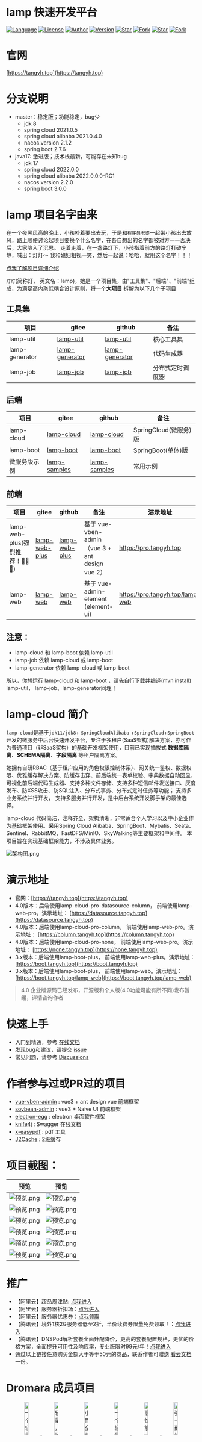 # lamp 快速开发平台

[![Language](https://img.shields.io/badge/语言-Java%20%7C%20SpringCloud%20%7C%20Vue3%20%7C%20...-red?style=flat-square&color=42b883)](https://github.com/dromara/lamp-cloud)
[![License](https://img.shields.io/github/license/dromara/lamp-cloud?color=42b883&style=flat-square)](https://github.com/dromara/lamp-cloud/blob/master/LICENSE)
[![Author](https://img.shields.io/badge/作者-zuihou-orange.svg)](https://github.com/zuihou)
[![Version](https://img.shields.io/badge/版本-3.9.0-java17-RC2-brightgreen.svg)](https://github.com/dromara/lamp-cloud)
[![Star](https://img.shields.io/github/stars/dromara/lamp-cloud?color=42b883&logo=github&style=flat-square)](https://github.com/dromara/lamp-cloud/stargazers)
[![Fork](https://img.shields.io/github/forks/dromara/lamp-cloud?color=42b883&logo=github&style=flat-square)](https://github.com/dromara/lamp-cloud/network/members)
[![Star](https://gitee.com/dromara/lamp-cloud/badge/star.svg?theme=gray)](https://gitee.com/dromara/lamp-cloud/stargazers)
[![Fork](https://gitee.com/dromara/lamp-cloud/badge/fork.svg?theme=gray)](https://gitee.com/dromara/lamp-cloud/members)

# 官网

[https://tangyh.top](https://tangyh.top)

# 分支说明

- master：稳定版；功能稳定，bug少
  - jdk 8
  - spring cloud 2021.0.5
  - spring cloud alibaba 2021.0.4.0
  - nacos.version 2.1.2
  - spring boot 2.7.6
- java17: 激进版；技术栈最新，可能存在未知bug
  - jdk 17
  - spring cloud 2022.0.0
  - spring cloud alibaba 2022.0.0.0-RC1
  - nacos.version 2.2.0
  - spring boot 3.0.0

# lamp 项目名字由来

在一个夜黑风高的晚上，小孩吵着要出去玩，于是和`程序员老婆`一起带小孩出去放风，路上顺便讨论起项目要换个什么名字，在各自想出的名字都被对方一一否决后，大家陷入了沉思。
走着走着，在一盏路灯下，小孩指着前方的路灯打破宁静，喊出：灯灯～
我和媳妇相视一笑，然后一起说：哈哈，就用这个名字！！！

[点我了解项目详细介绍](https://tangyh.top)

`灯灯`(简称灯， 英文名：lamp)，她是一个项目集，由"工具集"、"后端"、"前端"组成，为满足高内聚低耦合设计原则，将一个**大项目**
拆解为以下几个子项目

## 工具集

| 项目             | gitee                                                        | github                                                     | 备注       |
|----------------|--------------------------------------------------------------|------------------------------------------------------------|----------|
| lamp-util      | [lamp-util](https://gitee.com/zuihou111/lamp-util)           | [lamp-util](https://github.com/zuihou/lamp-util)           | 核心工具集    |
| lamp-generator | [lamp-generator](https://gitee.com/zuihou111/lamp-generator) | [lamp-generator](https://github.com/zuihou/lamp-generator) | 代码生成器    |
| lamp-job       | [lamp-job](https://gitee.com/zuihou111/lamp-job)             | [lamp-job](https://github.com/zuihou/lamp-job)             | 分布式定时调度器 |

## 后端

| 项目         | gitee                                                  | github                                                 | 备注                |
|------------|--------------------------------------------------------|--------------------------------------------------------|-------------------|
| lamp-cloud | [lamp-cloud](https://gitee.com/dromara/lamp-cloud)     | [lamp-cloud](https://github.com/dromara/lamp-cloud)    | SpringCloud(微服务)版 |
| lamp-boot  | [lamp-boot](https://gitee.com/zuihou111/lamp-boot)     | [lamp-boot](https://github.com/zuihou/lamp-boot)       | SpringBoot(单体)版   |
| 微服务版示例     | [lamp-samples](https://github.com/zuihou/lamp-samples) | [lamp-samples](https://github.com/zuihou/lamp-samples) | 常用示例              |

## 前端

| 项目                         | gitee                                                      | github                                                   | 备注                                           | 演示地址                            |
|----------------------------|------------------------------------------------------------|----------------------------------------------------------|----------------------------------------------|---------------------------------|
| lamp-web-plus(强烈推荐！👏👏👏) | [lamp-web-plus](https://gitee.com/zuihou111/lamp-web-plus) | [lamp-web-plus](https://github.com/zuihou/lamp-web-plus) | 基于 vue-vben-admin （vue 3 + ant design vue 2） | https://pro.tangyh.top          |
| lamp-web                   | [lamp-web](https://gitee.com/zuihou111/lamp-web)           | [lamp-web](https://github.com/zuihou/lamp-web)           | 基于 vue-admin-element (element-ui)            | https://pro.tangyh.top/lamp-web |

## 注意：

- lamp-cloud 和 lamp-boot 依赖 lamp-util
- lamp-job 依赖 lamp-cloud 或 lamp-boot
- lamp-generator 依赖 lamp-cloud 或 lamp-boot

所以，你想运行 lamp-cloud 和 lamp-boot ，请先自行下载并编译(mvn install) lamp-util， lamp-job、lamp-generator同理！

# lamp-cloud 简介

`lamp-cloud`是基于`jdk11/jdk8`+ `SpringCloudAlibaba` +`SpringCloud`+`SpringBoot`
开发的微服务中后台快速开发平台，专注于多租户(SaaS架构)解决方案，亦可作为普通项目（非SaaS架构）的基础开发框架使用，目前已实现插拔式
**数据库隔离**、**SCHEMA隔离**、**字段隔离** 等租户隔离方案。

她拥有自研RBAC（基于租户应用的角色权限控制体系）、网关统一鉴权、数据权限、优雅缓存解决方案、防缓存击穿、前后端统一表单校验、字典数据自动回显、可视化前后端代码生成器、支持多种文件存储、支持多种短信邮件发送接口、灰度发布、防XSS攻击、防SQL注入、分布式事务、分布式定时任务等功能；
支持多业务系统并行开发， 支持多服务并行开发，是中后台系统开发脚手架的最佳选择。

lamp-cloud 代码简洁，注释齐全，架构清晰，非常适合个人学习以及中小企业作为基础框架使用。采用Spring Cloud
Alibaba、SpringBoot、Mybatis、Seata、Sentinel、RabbitMQ、FastDFS/MinIO、SkyWalking等主要框架和中间件。 本项目旨在实现基础框架能力，不涉及具体业务。

![架构图.png](01-docs/image/架构图/lamp-cloud架构图.png)

# 演示地址

- 官网：[https://tangyh.top](https://tangyh.top)
- 4.0版本：后端使用lamp-cloud-pro-datasource-column，
  前端使用lamp-web-pro。演示地址：   [https://datasource.tangyh.top](https://datasource.tangyh.top)
- 4.0版本：后端使用lamp-cloud-pro-column，
  前端使用lamp-web-pro。演示地址：   [https://column.tangyh.top](https://column.tangyh.top)
- 4.0版本：后端使用lamp-cloud-pro-none，
  前端使用lamp-web-pro。演示地址：   [https://none.tangyh.top](https://none.tangyh.top)
- 3.x版本：后端使用lamp-boot-plus， 前端使用lamp-web-plus。演示地址：  [https://boot.tangyh.top](https://boot.tangyh.top)
- 3.x版本：后端使用lamp-boot-plus，
  前端使用lamp-web。演示地址：     [https://boot.tangyh.top/lamp-web](https://boot.tangyh.top/lamp-web)

> 4.0 企业版源码已经发布，开源版和个人版(4.0功能可能有所不同)发布暂缓，详情咨询作者

# 快速上手

- 入门到精通，参考 [在线文档](https://www.kancloud.cn/zuihou/zuihou-admin-cloud)
- 发现bug和建议，请提交 [issue](https://github.com/dromara/lamp-cloud/issues)
- 常见问题，请参考 [Discussions](https://github.com/dromara/lamp-cloud/discussions)

# 作者参与过或PR过的项目

- [vue-vben-admin](https://github.com/vbenjs/vue-vben-admin) : vue3 + ant design vue 前端框架
- [soybean-admin](https://github.com/honghuangdc/soybean-admin) : vue3 + Naive UI 前端框架
- [electron-egg](https://github.com/wallace5303/electron-egg) : electron 桌面软件框架
- [knife4j](https://gitee.com/xiaoym/knife4j) : Swagger 在线文档
- [x-easypdf](https://gitee.com/dromara/x-easypdf) : pdf 工具
- [J2Cache](https://gitee.com/ld/J2Cache) : 2级缓存

# 项目截图：

| 预览                                             | 预览                                      |
|------------------------------------------------|-----------------------------------------|
| ![预览.png](01-docs/image/架构图/lamp-cloud架构图.png) | ![预览.png](01-docs/image/业务/swagger.png) |
| ![预览.png](01-docs/image/业务/nacos.jpg)          | ![预览.png](01-docs/image/业务/工作流.png)     |
| ![预览.png](01-docs/image/业务/项目预览1.png)          | ![预览.png](01-docs/image/业务/项目预览2.png)   |
| ![预览.png](01-docs/image/监控/sba1.png)           | ![预览.png](01-docs/image/监控/sba2.png)    |
| ![预览.png](01-docs/image/监控/sw拓扑图.png)          | ![预览.png](01-docs/image/监控/sw追踪列表.png)  |
| ![预览.png](01-docs/image/1000star.png)          | ![预览.png](01-docs/image/软著V2.5.0.jpg)   |

# 推广

- 【阿里云】超品周津贴: [点我进入](https://www.aliyun.com/minisite/goods?taskPkg=1212cpz&pkgSid=183200&userCode=uk5ga6sq)
- 【阿里云】服务器折扣场：[点我进入](https://www.aliyun.com/minisite/goods?userCode=uk5ga6sq)
- 【阿里云】服务器优惠券：[点我领取](https://www.aliyun.com/daily-act/ecs/activity_selection?userCode=uk5ga6sq)
- 【腾讯云】境外1核2G服务器低至2折，半价续费券限量免费领取！：[点我进入](https://cloud.tencent.com/act/cps/redirect?redirect=1068&cps_key=970c3dc91a95510c5a474f54eac73ac7&from=console)
- 【腾讯云】DNSPod解析套餐全面升配降价，更高的套餐配置规格，更优的价格方案，全面提升可用性及响应率，专业版限时99元/年！[点我进入](https://cloud.tencent.com/act/cps/redirect?redirect=1542&cps_key=970c3dc91a95510c5a474f54eac73ac7&from=console)
- 通过以上链接任意购买金额大于等于50元的商品，联系作者可赠送 [看云文档](https://www.kancloud.cn/zuihou/zuihou-admin-cloud)
一份。

# Dromara 成员项目

<p align="center">
<a href="https://gitee.com/dromara/TLog" target="_blank">
<img src="https://oss.dev33.cn/sa-token/link/tlog2.png" title="一个轻量级的分布式日志标记追踪神器，10分钟即可接入，自动对日志打标签完成微服务的链路追踪" width="15%">
</a>
<a href="https://gitee.com/dromara/liteFlow" target="_blank">
<img src="https://oss.dev33.cn/sa-token/link/liteflow.png" title="轻量，快速，稳定，可编排的组件式流程引擎" width="15%">
</a>
<a href="https://hutool.cn/" target="_blank">
<img src="https://oss.dev33.cn/sa-token/link/hutool.jpg" title="小而全的Java工具类库，使Java拥有函数式语言般的优雅，让Java语言也可以“甜甜的”。" width="15%">
</a>
<a href="https://sa-token.dev33.cn/" target="_blank">
<img src="https://oss.dev33.cn/sa-token/link/sa-token.png" title="一个轻量级 java 权限认证框架，让鉴权变得简单、优雅！" width="15%">
</a>
<a href="https://gitee.com/dromara/hmily" target="_blank">
<img src="https://oss.dev33.cn/sa-token/link/hmily.png" title="高性能一站式分布式事务解决方案。" width="15%">
</a>
<a href="https://gitee.com/dromara/Raincat" target="_blank">
<img src="https://oss.dev33.cn/sa-token/link/raincat.png" title="强一致性分布式事务解决方案。" width="15%">
</a>
</p>
<p align="center">
<a href="https://gitee.com/dromara/myth" target="_blank">
<img src="https://oss.dev33.cn/sa-token/link/myth.png" title="可靠消息分布式事务解决方案。" width="15%">
</a>
<a href="https://cubic.jiagoujishu.com/" target="_blank">
<img src="https://oss.dev33.cn/sa-token/link/cubic.png" title="一站式问题定位平台，以agent的方式无侵入接入应用，完整集成arthas功能模块，致力于应用级监控，帮助开发人员快速定位问题" width="15%">
</a>
<a href="https://maxkey.top/" target="_blank">
<img src="https://oss.dev33.cn/sa-token/link/maxkey.png" title="业界领先的身份管理和认证产品" width="15%">
</a>
<a href="http://forest.dtflyx.com/" target="_blank">
<img src="https://oss.dev33.cn/sa-token/link/forest-logo.png" title="Forest能够帮助您使用更简单的方式编写Java的HTTP客户端" width="15%">
</a>
<a href="https://jpom.io/" target="_blank">
<img src="https://oss.dev33.cn/sa-token/link/jpom.png" title="一款简而轻的低侵入式在线构建、自动部署、日常运维、项目监控软件" width="15%">
</a>
<a href="https://su.usthe.com/" target="_blank">
<img src="https://oss.dev33.cn/sa-token/link/sureness.png" title="面向 REST API 的高性能认证鉴权框架" width="15%">
</a>
</p>
<p align="center">
<a href="https://easy-es.cn/" target="_blank">
<img src="https://oss.dev33.cn/sa-token/link/easy-es2.png" title="傻瓜级ElasticSearch搜索引擎ORM框架" width="15%">
</a>
<a href="https://gitee.com/dromara/northstar" target="_blank">
<img src="https://oss.dev33.cn/sa-token/link/northstar_logo.png" title="Northstar盈富量化交易平台" width="15%">
</a>
<a href="https://hertzbeat.com/" target="_blank">
<img src="https://oss.dev33.cn/sa-token/link/hertzbeat_brand.jpg" title="易用友好的云监控系统" width="15%">
</a>
<a href="https://plugins.sheng90.wang/fast-request/" target="_blank">
<img src="https://oss.dev33.cn/sa-token/link/fast-request.gif" title="Idea 版 Postman，为简化调试API而生" width="15%">
</a>
<a href="https://www.jeesuite.com/" target="_blank">
<img src="https://oss.dev33.cn/sa-token/link/mendmix.png" title="开源分布式云原生架构一站式解决方案" width="15%">
</a>
<a href="https://gitee.com/dromara/koalas-rpc" target="_blank">
<img src="https://oss.dev33.cn/sa-token/link/koalas-rpc2.png" title="企业生产级百亿日PV高可用可拓展的RPC框架。" width="15%">
</a>
</p>
<p align="center">
<a href="https://async.sizegang.cn/" target="_blank">
<img src="https://oss.dev33.cn/sa-token/link/gobrs-async.png" title="配置极简功能强大的异步任务动态编排框架" width="15%">
</a>
<a href="https://dynamictp.cn/" target="_blank">
<img src="https://oss.dev33.cn/sa-token/link/dynamic-tp.png" title="基于配置中心的轻量级动态可监控线程池" width="15%">
</a>
<a href="https://www.x-easypdf.cn" target="_blank">
<img src="https://oss.dev33.cn/sa-token/link/x-easypdf.png" title="一个用搭积木的方式构建pdf的框架（基于pdfbox）" width="15%">
</a>
<a href="http://dromara.gitee.io/image-combiner" target="_blank">
<img src="https://oss.dev33.cn/sa-token/link/image-combiner.png" title="一个专门用于图片合成的工具，没有很复杂的功能，简单实用，却不失强大" width="15%">
</a>
<a href="https://www.herodotus.cn/" target="_blank">
<img src="https://oss.dev33.cn/sa-token/link/dante-cloud2.png" title="Dante-Cloud 是一款企业级微服务架构和服务能力开发平台。" width="15%">
</a>
<a href="https://dromara.org/zh/projects/" target="_blank">
<img src="https://oss.dev33.cn/sa-token/link/dromara.png" title="让每一位开源爱好者，体会到开源的快乐。" width="15%">
</a>
</p>
<p align="center">
为往圣继绝学，一个人或许能走的更快，但一群人会走的更远。
</p>

# 企业版

本项目分为开源版、个人学习版和企业商用版，github和gitee上能搜索到的为开源版本，遵循Apache协议。 个人和企业版源码在私有gitlab托管，购买后开通账号。

区别请看：[会员版](https://tangyh.top/pages/vip/)

# 开源协议

Apache Licence 2.0 Licence是著名的非盈利开源组织Apache采用的协议。该协议和BSD类似，同样鼓励代码共享和尊重原作者的著作权，同样允许代码修改，再发布（作为开源或商业软件）。
需要满足的条件如下：

- 需要给代码的用户一份Apache Licence
- 如果你修改了代码，需要在被修改的文件中说明。
- 在延伸的代码中（修改和有源代码衍生的代码中）需要带有原来代码中的协议，商标，专利声明和其他原来作者规定需要包含的说明。
- 如果再发布的产品中包含一个Notice文件，则在Notice文件中需要带有Apache Licence。你可以在Notice中增加自己的许可，但不可以表现为对Apache
  Licence构成更改。 Apache Licence也是对商业应用友好的许可。使用者也可以在需要的时候修改代码来满足需要并作为开源或商业产品发布/销售。
-
若你借鉴或学习了本项目的源码，请你在你的项目源码和说明文档中显著的表明引用于本项目，并附上本项目的github访问地址。（https://github.com/dromara/lamp-cloud）
